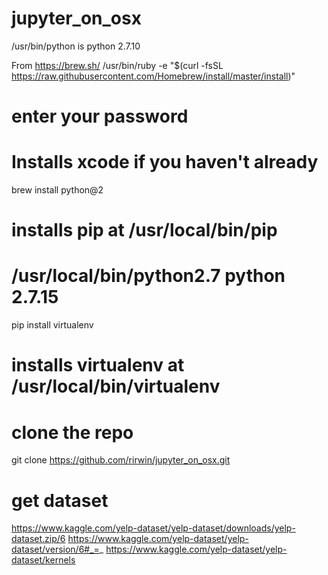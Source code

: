 # jupyter_on_osx

/usr/bin/python is python 2.7.10

From https://brew.sh/
/usr/bin/ruby -e "$(curl -fsSL https://raw.githubusercontent.com/Homebrew/install/master/install)"
# enter your password

# Installs xcode if you haven't already


brew install python@2

# installs pip at /usr/local/bin/pip
# /usr/local/bin/python2.7  python 2.7.15


pip install virtualenv

# installs virtualenv at /usr/local/bin/virtualenv

# clone the repo
git clone https://github.com/rirwin/jupyter_on_osx.git

# get dataset
https://www.kaggle.com/yelp-dataset/yelp-dataset/downloads/yelp-dataset.zip/6
https://www.kaggle.com/yelp-dataset/yelp-dataset/version/6#_=_
https://www.kaggle.com/yelp-dataset/yelp-dataset/kernels
